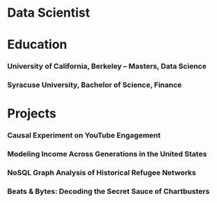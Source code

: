 # Data Scientist

# Education
### University of California, Berkeley – Masters, Data Science
### Syracuse University, Bachelor of Science, Finance


# Projects
### Causal Experiment on YouTube Engagement
### Modeling Income Across Generations in the United States
### NoSQL Graph Analysis of Historical Refugee Networks
### Beats & Bytes: Decoding the Secret Sauce of Chartbusters	
